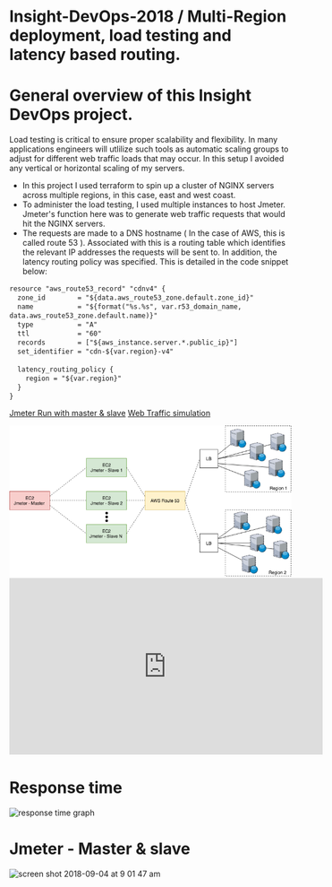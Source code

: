 # Insight-DevOps-2018 / Multi-Region deployment, load testing and latency based routing.

# General overview of this Insight DevOps project.

Load testing is critical to ensure proper scalability and flexibility. In many applications engineers will utlilize such tools as automatic scaling groups to adjust for different web traffic loads that may occur. In this setup I avoided any vertical or horizontal scaling of my servers.  

- In this project I used terraform to spin up a cluster of NGINX servers across multiple regions, in this case, east and west coast. 
- To administer the load testing, I used multiple instances to host Jmeter. Jmeter's function here was to generate web traffic requests that would hit the NGINX servers.
- The requests are made to a DNS hostname ( In the case of AWS, this is called route 53 ). Associated with this is a routing table which identifies the relevant IP addresses the requests will be sent to. In addition, the latency routing policy was specified. This is detailed in the code snippet below:

```
resource "aws_route53_record" "cdnv4" {
  zone_id        = "${data.aws_route53_zone.default.zone_id}"
  name           = "${format("%s.%s", var.r53_domain_name, data.aws_route53_zone.default.name)}"
  type           = "A"
  ttl            = "60"
  records        = ["${aws_instance.server.*.public_ip}"]
  set_identifier = "cdn-${var.region}-v4"

  latency_routing_policy {
    region = "${var.region}"
  }
}
```
[Jmeter Run with master & slave]()
[Web Traffic simulation](https://youtu.be/EtSAGjnU0Aw)
      
<img alt="System overview" src="Untitled Diagram (1).png">
      
<iframe width="560" height="315" src="https://www.youtube.com/embed/EtSAGjnU0Aw" frameborder="0" allow="autoplay; encrypted-media" allowfullscreen></iframe>

# Response time
![response time graph](https://user-images.githubusercontent.com/14183360/45243601-57f9b580-b2a9-11e8-80d3-4034bee483d3.png)

# Jmeter - Master & slave
<img width="892" alt="screen shot 2018-09-04 at 9 01 47 am" src="https://user-images.githubusercontent.com/14183360/45243698-b888f280-b2a9-11e8-937d-242636b12e9e.png">


